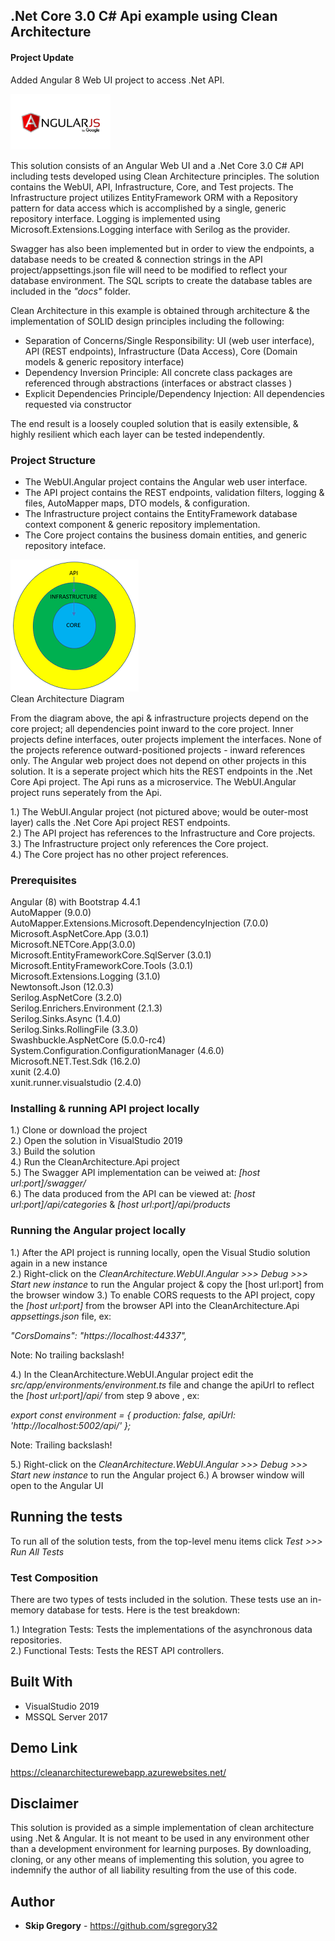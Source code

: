## .Net Core 3.0 C# Api example using Clean Architecture  

#### Project Update  

Added Angular 8 Web UI project to access .Net API.  

<img src="AngularJS_google.png" alt="Angular logo" width="160" height="89">  

This solution consists of an Angular Web UI and a .Net Core 3.0 C# API including tests developed using Clean Architecture principles. The solution contains the WebUI, API, Infrastructure, Core, and Test projects. The Infrastructure project utilizes EntityFramework ORM with a Repository pattern for data access which is accomplished by a single, generic repository interface. Logging is implemented using Microsoft.Extensions.Logging interface with Serilog as the provider.

Swagger has also been implemented but in order to view the endpoints, a database needs to be created & connection strings in the API project/appsettings.json file will need to be modified to reflect your database environment. The SQL scripts to create the database tables are included in the *"docs"* folder.  

Clean Architecture in this example is obtained through architecture & the implementation of SOLID design principles including the following:  

* Separation of Concerns/Single Responsibility: UI (web user interface), API (REST endpoints), Infrastructure (Data Access), Core (Domain models & generic repository interface)
* Dependency Inversion Principle: All concrete class packages are referenced through abstractions (interfaces or abstract classes ) 
* Explicit Dependencies Principle/Dependency Injection: All dependencies requested via constructor  

The end result is a loosely coupled solution that is easily extensible, & highly resilient which each layer can be tested independently.  

### Project Structure  

* The WebUI.Angular project contains the Angular web user interface.
* The API project contains the REST endpoints, validation filters, logging &  files, AutoMapper maps, DTO models, & configuration.  
* The Infrastructure project contains the EntityFramework database context component & generic repository implementation.  
* The Core project contains the business domain entities, and generic repository inteface.  

![Clean Architecture Diagram](clean_architecture.png)  
Clean Architecture Diagram

From the diagram above, the api & infrastructure projects depend on the core project; all dependencies point inward to the core project. Inner projects define interfaces, outer projects implement the interfaces. None of the projects reference outward-positioned projects - inward references only. The Angular web project does not depend on other projects in this solution. It is a seperate project which hits the REST endpoints in the .Net Core Api project. The Api runs as a microservice. The WebUI.Angular project runs seperately from the Api.  

1.) The WebUI.Angular project (not pictured above; would be outer-most layer) calls the .Net Core Api project REST endpoints.   
2.) The API project has references to the Infrastructure and Core projects.  
3.) The Infrastructure project only references the Core project.  
4.) The Core project has no other project references.  

### Prerequisites

Angular (8) with Bootstrap 4.4.1  
AutoMapper (9.0.0)  
AutoMapper.Extensions.Microsoft.DependencyInjection (7.0.0)  
Microsoft.AspNetCore.App (3.0.1)  
Microsoft.NETCore.App(3.0.0)  
Microsoft.EntityFrameworkCore.SqlServer (3.0.1)  
Microsoft.EntityFrameworkCore.Tools (3.0.1)  
Microsoft.Extensions.Logging (3.1.0)  
Newtonsoft.Json (12.0.3)  
Serilog.AspNetCore (3.2.0)  
Serilog.Enrichers.Environment (2.1.3)  
Serilog.Sinks.Async (1.4.0)  
Serilog.Sinks.RollingFile (3.3.0)  
Swashbuckle.AspNetCore (5.0.0-rc4)  
System.Configuration.ConfigurationManager (4.6.0)  
Microsoft.NET.Test.Sdk (16.2.0)  
xunit (2.4.0)  
xunit.runner.visualstudio (2.4.0)

### Installing & running API project locally  

1.) Clone or download the project  
2.) Open the solution in VisualStudio 2019  
3.) Build the solution  
4.) Run the CleanArchitecture.Api project  
5.) The Swagger API implementation can be veiwed at: *[host url:port]/swagger/*  
6.) The data produced from the API can be viewed at: *[host url:port]/api/categories* & *[host url:port]/api/products*

### Running the Angular project locally   

1.) After the API project is running locally, open the Visual Studio solution again in a new instance  
2.) Right-click on the *CleanArchitecture.WebUI.Angular >>> Debug >>> Start new instance* to run the Angular project & copy the [host url:port] from the browser window
3.) To enable CORS requests to the API project, copy the *[host url:port]* from the browser API into the CleanArchitecture.Api *appsettings.json* file, ex:  

*"CorsDomains": "https://localhost:44337",*  

Note: No trailing backslash!

4.) In the CleanArchitecture.WebUI.Angular project edit the *src/app/environments/environment.ts* file and change the apiUrl to reflect the *[host url:port]/api/* from step 9 above , ex:   

*export const environment = {
  production: false,
  apiUrl: 'http://localhost:5002/api/'
};*  

Note: Trailing backslash!  

5.) Right-click on the *CleanArchitecture.WebUI.Angular >>> Debug >>> Start new instance* to run the Angular project
6.) A browser window will open to the Angular UI

## Running the tests

To run all of the solution tests, from the top-level menu items click *Test >>> Run All Tests*

### Test Composition

There are two types of tests included in the solution. These tests use an in-memory database for tests. Here is the test breakdown:

1.) Integration Tests: Tests the implementations of the asynchronous data repositories.  
2.) Functional Tests: Tests the REST API controllers.  

## Built With

* VisualStudio 2019
* MSSQL Server 2017  

## Demo Link  

https://cleanarchitecturewebapp.azurewebsites.net/

## Disclaimer

This solution is provided as a simple implementation of clean architecture using .Net & Angular. It is not meant to be used in any environment other than a development environment for learning purposes. By downloading, cloning, or any other means of implementing this solution, you agree to indemnify the author of all liability resulting from the use of this code.

## Author

* **Skip Gregory** - https://github.com/sgregory32
